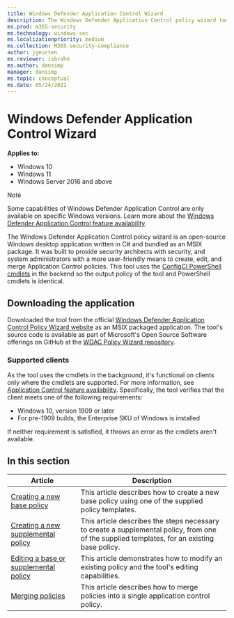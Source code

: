 ```yaml
---
title: Windows Defender Application Control Wizard
description: The Windows Defender Application Control policy wizard tool allows you to create, edit, and merge application control policies in a simple to use Windows application.
ms.prod: m365-security
ms.technology: windows-sec
ms.localizationpriority: medium
ms.collection: M365-security-compliance
author: jgeurten
ms.reviewer: isbrahm
ms.author: dansimp
manager: dansimp
ms.topic: conceptual
ms.date: 05/24/2022
---
```


# Windows Defender Application Control Wizard

**Applies to:**

- Windows 10
- Windows 11
- Windows Server 2016 and above

> [!NOTE]
> Some capabilities of Windows Defender Application Control are only available on specific Windows versions. Learn more about the [Windows Defender Application Control feature availability](feature-availability.md).

The Windows Defender Application Control policy wizard is an open-source Windows desktop application written in C# and bundled as an MSIX package. It was built to provide security architects with security, and system administrators with a more user-friendly means to create, edit, and merge Application Control policies. This tool uses the [ConfigCI PowerShell cmdlets](/powershell/module/configci) in the backend so the output policy of the tool and PowerShell cmdlets is identical.

## Downloading the application

Downloaded the tool from the official [Windows Defender Application Control Policy Wizard website](https://webapp-wdac-wizard.azurewebsites.net/) as an MSIX packaged application. The tool's source code is available as part of Microsoft's Open Source Software offerings on GitHub at the [WDAC Policy Wizard repository](https://github.com/MicrosoftDocs/WDAC-Toolkit).

### Supported clients

As the tool uses the cmdlets in the background, it's functional on clients only where the cmdlets are supported. For more information, see [Application Control feature availability](feature-availability.md). Specifically, the tool verifies that the client meets one of the following requirements:

- Windows 10, version 1909 or later
- For pre-1909 builds, the Enterprise SKU of Windows is installed

If neither requirement is satisfied, it throws an error as the cmdlets aren't available.

## In this section

| Article | Description |
| - | - |
| [Creating a new base policy](wdac-wizard-create-base-policy.md) | This article describes how to create a new base policy using one of the supplied policy templates. |
| [Creating a new supplemental policy](wdac-wizard-create-supplemental-policy.md) | This article describes the steps necessary to create a supplemental policy, from one of the supplied templates, for an existing base policy. |
| [Editing a base or supplemental policy](wdac-wizard-editing-policy.md) | This article demonstrates how to modify an existing policy and the tool's editing capabilities. |
| [Merging policies](wdac-wizard-merging-policies.md) | This article describes how to merge policies into a single application control policy. |
